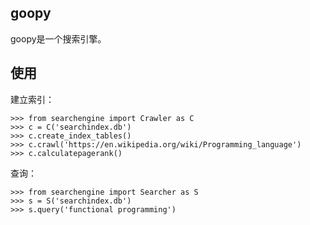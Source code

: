 ## goopy

goopy是一个搜索引擎。

## 使用

建立索引：

    >>> from searchengine import Crawler as C
    >>> c = C('searchindex.db')
    >>> c.create_index_tables()
    >>> c.crawl('https://en.wikipedia.org/wiki/Programming_language')
    >>> c.calculatepagerank()

查询：

    >>> from searchengine import Searcher as S
    >>> s = S('searchindex.db')
    >>> s.query('functional programming')
